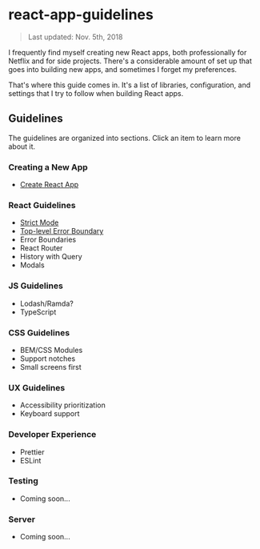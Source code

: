 # react-app-guidelines

> Last updated: Nov. 5th, 2018

I frequently find myself creating new React apps, both professionally for Netflix and for side projects. There's a
considerable amount of set up that goes into building new apps, and sometimes I forget my preferences.

That's where this guide comes in. It's a list of libraries, configuration, and settings that I try to follow when building
React apps.

## Guidelines

The guidelines are organized into sections. Click an item to learn more about it.

### Creating a New App

- [Create React App](./guidelines/creating-a-new-app.md#create-react-app)

### React Guidelines

- [Strict Mode](./guidelines/react-guidelines.md#strict-mode)
- [Top-level Error Boundary](./guidelines/react-guidelines.md#top-level-error-boundary)
- Error Boundaries
- React Router
- History with Query
- Modals

### JS Guidelines

- Lodash/Ramda?
- TypeScript

### CSS Guidelines

- BEM/CSS Modules
- Support notches
- Small screens first

### UX Guidelines

- Accessibility prioritization
- Keyboard support

### Developer Experience

- Prettier
- ESLint

### Testing

- Coming soon...

### Server

- Coming soon...
